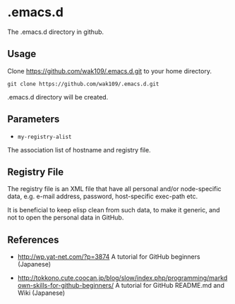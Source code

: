 <!-- -*- mode:markdown; code:utf-8 -*- -->

.emacs.d
========

The .emacs.d directory in github.



Usage
-----

Clone https://github.com/wak109/.emacs.d.git to your home directory.

    git clone https://github.com/wak109/.emacs.d.git

.emacs.d directory will be created.


Parameters
----------

* `my-registry-alist`

The association list of hostname and registry file.


Registry File
-------------

The registry file is an XML file that have all personal and/or node-specific
data, e.g. e-mail address, password, host-specific exec-path etc.

It is beneficial to keep elisp clean from such data, to make it generic,
and not to open the personal data in GitHub.


References
----------

+ http://wp.yat-net.com/?p=3874
  A tutorial for GitHub beginners (Japanese)

+ http://tokkono.cute.coocan.jp/blog/slow/index.php/programming/markdown-skills-for-github-beginners/
  A tutorial for GitHub README.md and Wiki (Japanese) 

